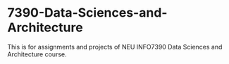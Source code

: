 # 7390-Data-Sciences-and-Architecture
This is for assignments and projects of NEU INFO7390 Data Sciences and Architecture course.
